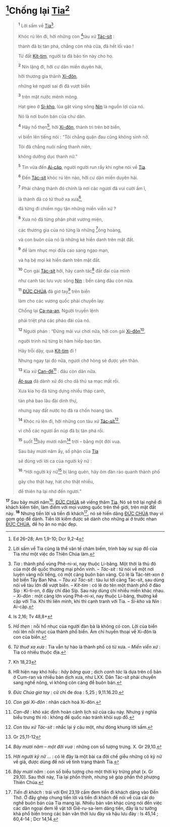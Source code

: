 # [^1@-4714efdb-eb34-467f-9629-5d7baa99d30c]Chống lại [Tia]()[^1-4714efdb-eb34-467f-9629-5d7baa99d30c]

> <sup><b>1</b></sup> Lời sấm về [Tia]()[^2-4714efdb-eb34-467f-9629-5d7baa99d30c].
>
> Khóc rú lên đi, hỡi những con [^2@-4714efdb-eb34-467f-9629-5d7baa99d30c]tàu xứ [Tác-sít]() :
>
> thành đã bị tàn phá, chẳng còn nhà cửa, đã hết lối vào !
>
> Từ đất [Kít-tim](), người ta đã báo tin này cho họ.
>
> <sup><b>2</b></sup> Nín lặng đi, hỡi cư dân miền duyên hải,
>
> hỡi thương gia thành [Xi-đôn](),
>
> những kẻ ngươi sai đi đã vượt biển
>
> <sup><b>3</b></sup> trên mặt nước mênh mông.
>
> Hạt gieo ở [Si-kho](), lúa gặt vùng sông [Nin]() là nguồn lợi của nó.
>
> Nó là nơi buôn bán của chư dân.
>
> <sup><b>4</b></sup> Hãy hổ thẹn[^3-4714efdb-eb34-467f-9629-5d7baa99d30c], hỡi [Xi-đôn](), thành trì trên bờ biển,
>
> vì biển lên tiếng nói : “Tôi chẳng quặn đau cũng không sinh nở.
>
> Tôi đã chẳng nuôi nấng thanh niên,
>
> không dưỡng dục thanh nữ.”
>
> <sup><b>5</b></sup> Tin vừa đến [Ai-cập](), người người run rẩy khi nghe nói về [Tia]().
>
> <sup><b>6</b></sup> Đến [Tác-sít]() khóc rú lên nào, hỡi cư dân miền duyên hải.
>
> <sup><b>7</b></sup> Phải chăng thành đó chính là nơi các ngươi đã vui cười ầm ĩ,
>
> là thành đã có từ thuở xa xưa[^4-4714efdb-eb34-467f-9629-5d7baa99d30c],
>
> đã từng đi chiếm ngụ tận những miền viễn xứ ?
>
> <sup><b>8</b></sup> Xưa nó đã từng phân phát vương miện,
>
> các thương gia của nó từng là những [^3@-4714efdb-eb34-467f-9629-5d7baa99d30c]ông hoàng,
>
> và con buôn của nó là những kẻ hiển danh trên mặt đất.
>
> <sup><b>9</b></sup> để làm nhục mọi đứa cao sang ngạo mạn,
>
> và hạ bệ mọi kẻ hiển danh trên mặt đất.
>
> <sup><b>10</b></sup> Con gái [Tác-sít]() hỡi, hãy canh tác[^7-4714efdb-eb34-467f-9629-5d7baa99d30c] đất đai của mình
>
> như canh tác lưu vực sông [Nin]() : bến cảng đâu còn nữa.
>
> <sup><b>11</b></sup> [ĐỨC CHÚA]() đã giơ tay[^8-4714efdb-eb34-467f-9629-5d7baa99d30c] trên biển
>
> làm cho các vương quốc phải chuyển lay.
>
> Chống lại [Ca-na-an](), Người truyền lệnh
>
> phải triệt phá các pháo đài của nó.
>
> <sup><b>12</b></sup> Người phán : “Đừng mãi vui chơi nữa, hỡi con gái [Xi-đôn]()[^9-4714efdb-eb34-467f-9629-5d7baa99d30c],
>
> người trinh nữ từng bị hãm hiếp bạo tàn.
>
> Hãy trỗi dậy, qua [Kít-tim]() đi !
>
> Nhưng ngay tại đó nữa, ngươi chớ hòng sẽ được yên thân.
>
> <sup><b>13</b></sup> Kìa xứ [Can-đê]()[^10-4714efdb-eb34-467f-9629-5d7baa99d30c] : đâu còn dân nữa.
>
> [Át-sua]() đã dành xứ đó cho dã thú sa mạc mất rồi.
>
> Xưa kia họ đã từng dựng nhiều tháp canh,
>
> tàn phá bao lâu đài dinh thự,
>
> nhưng nay đất nước họ đã ra chốn hoang tàn.
>
> <sup><b>14</b></sup> Khóc rú lên đi, hỡi những con tàu xứ [Tác-sít]()[^11-4714efdb-eb34-467f-9629-5d7baa99d30c],
>
> vì chỗ các ngươi ẩn núp đã bị tàn phá rồi.
>
> <sup><b>15</b></sup> suốt [^4@-4714efdb-eb34-467f-9629-5d7baa99d30c]bảy mươi năm[^13-4714efdb-eb34-467f-9629-5d7baa99d30c] trời – bằng một đời vua.
>
> Sau bảy mươi năm ấy, số phận của [Tia]()
>
> sẽ đúng với lời ca của người kỹ nữ :
>
> <sup><b>16</b></sup> “Hỡi người kỹ nữ[^14-4714efdb-eb34-467f-9629-5d7baa99d30c] bị lãng quên, hãy ôm đàn rảo quanh thành phố
>
> gảy cho thật hay, hát cho thật nhiều,
>
> để thiên hạ lại nhớ đến ngươi.”

<sup><b>17</b></sup> Sau bảy mươi năm[^15-4714efdb-eb34-467f-9629-5d7baa99d30c], [ĐỨC CHÚA]() sẽ viếng thăm [Tia](). Nó sẽ trở lại nghề đi khách kiếm tiền, làm điếm với mọi vương quốc trên thế giới, trên mặt đất này. <sup><b>18</b></sup> Nhưng tiền lời và tiền đi khách[^16-4714efdb-eb34-467f-9629-5d7baa99d30c], nó sẽ hiến dâng [ĐỨC CHÚA]() thay vì gom góp để dành. Tiền lời kiếm được sẽ dành cho những ai ở trước nhan [ĐỨC CHÚA](), để họ ăn no mặc đẹp.

[^1-4714efdb-eb34-467f-9629-5d7baa99d30c]: Lời sấm về Tia cũng là thể văn tế châm biếm, trình bày sự sụp đổ của Tia như một việc do Thiên Chúa làm.

[^2-4714efdb-eb34-467f-9629-5d7baa99d30c]: _Tia_ : thành phố vùng Phê-ni-xi, nay thuộc Li-băng. Một thời là thủ đô của một đế quốc thương mại phồn vinh. – _Tác-sít_ : từ nói về một nơi luyện vàng nổi tiếng, có một cảng buôn bán vàng. Có lẽ là Tác-tét-xon ở bờ biển Tây Ban Nha. – _Tàu xứ Tác-sít_ : tàu lui tới cảng Tác-sít, sau dùng nói về tàu lớn để vượt biển. – _Kít-tim_ : có lẽ do tên một thành phố ở đảo Síp : Ki-ti-on, ở đây chỉ đảo Síp. Sau này dùng chỉ nhiều miền khác nhau. – _Xi-đôn_ : một cảng lớn vùng Phê-ni-xi, nay thuộc Li-băng, thường kể cặp với Tia. Khi thì liên minh, khi thì cạnh tranh với Tia. – _Si-kho_ và _Nin_ : Ai-cập.

[^3-4714efdb-eb34-467f-9629-5d7baa99d30c]: _Hổ thẹn_ : nỗi hổ nhục của người đàn bà là không có con. Lời của biển nói lên nỗi nhục của thành phố biển. Ám chỉ huyền thoại về Xi-đôn là con của biển.

[^4-4714efdb-eb34-467f-9629-5d7baa99d30c]: _Từ thuở xa xưa_ : Tia vẫn tự hào là thành phố có từ xưa. – _Miền viễn xứ_ : Tia có nhiều thuộc địa.

[^7-4714efdb-eb34-467f-9629-5d7baa99d30c]: HR hiện nay khó hiểu : _hãy băng qua_ ; dịch _canh tác_ là dựa trên cổ bản ở Cum-ran và nhiều bản dịch xưa, như LXX. Dân Tác-sít phải chuyển sang nghề nông, vì không còn cảng để buôn bán.

[^8-4714efdb-eb34-467f-9629-5d7baa99d30c]: _Đức Chúa giơ tay_ : cử chỉ đe doạ : 5,25 ; 9,11.16.20.

[^9-4714efdb-eb34-467f-9629-5d7baa99d30c]: _Con gái Xi-đôn_ : nhân cách hoá Xi-đôn.

[^10-4714efdb-eb34-467f-9629-5d7baa99d30c]: _Can-đê_ : khó xác định hoàn cảnh lịch sử của câu này. Nhưng ý nghĩa biểu trưng thì rõ : không đế quốc nào tránh khỏi sụp đổ.

[^11-4714efdb-eb34-467f-9629-5d7baa99d30c]: _Con tàu xứ Tác-sít_ : nhắc lại ý câu một, như đóng khung lời sấm.

[^13-4714efdb-eb34-467f-9629-5d7baa99d30c]: _Bảy mươi năm – một đời vua_ : những con số tượng trưng. X. Gr 29,10.

[^14-4714efdb-eb34-467f-9629-5d7baa99d30c]: _Hỡi người kỹ nữ ..._ : có lẽ đây là một bài ca đời chế giễu những cô kỹ nữ về già, được dùng để nói về tình trạng thành Tia.

[^15-4714efdb-eb34-467f-9629-5d7baa99d30c]: _Bảy mươi năm_ : con số biểu tượng cho một thời kỳ trừng phạt (x. Gr 29,10). Sau thời này, Tia lại phồn thịnh, nhưng sẽ góp phần thờ phượng Thiên Chúa.

[^16-4714efdb-eb34-467f-9629-5d7baa99d30c]: _Tiền đi khách_ : trái với Đnl 23,19 cấm đem tiền đi khách dâng vào Đền Thờ. Ở đây ghép chung tiền lời và tiền đi khách để nói về của cải do nghề buôn bán của Tia mang lại. Nhiều bản văn khác cũng nói đến việc các dân ngoại đem lễ vật tới Giê-ru-sa-lem dâng tiến, đây là tư tưởng khá phổ biến trong các bản văn thời lưu đày và hậu lưu đày : Is 45,14 ; 60,4-14 ; Dcr 14,14.

[^1@-4714efdb-eb34-467f-9629-5d7baa99d30c]: Ed 26–28; Am 1,9-10; Dcr 9,2-4

[^2@-4714efdb-eb34-467f-9629-5d7baa99d30c]: Is 2,16; Tv 48,8+

[^3@-4714efdb-eb34-467f-9629-5d7baa99d30c]: Kh 18,23

[^4@-4714efdb-eb34-467f-9629-5d7baa99d30c]: Gr 25,11-12
